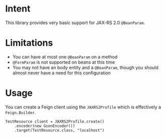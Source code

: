 # Intent
This library provides very basic support for JAX-RS 2.0 `@BeanParam`.

# Limitations

 * You can have at most one `@BeanParam` on a method
 * `@FormParam` is not supported on beans at this time
 * You may not have an body entity and a `@BeanParam`, though you should almost never have a need for this configuration

# Usage
You can create a Feign client using the `JAXRS2Profile` which is effectively a `Feign.Builder`.

```
TestResource client = JAXRS2Profile.create()
    .encoder(new GsonEncoder())
    .target(TestResource.class, "localhost")
```